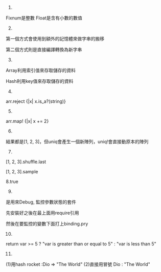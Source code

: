 1.

Fixnum是整數  Float是含有小數的數值

2.

第一個方式會使用到額外的記憶體來做字串的搬移

第二個方式則是直接編譯轉換為新字串

3.

Array利用索引值來存取儲存的資料

Hash利用key值來存取儲存的資料

4.

arr.reject {|x| x.is_a?(string)}

5.

arr.map! {|x| x += 2}

6.

結果都是[1, 2, 3]，但uniq會產生一個新陣列，uniq!會直接動原本的陣列

7.

[1, 2, 3].shuffle.last

[1, 2, 3].sample

8.true

9.

是用來Debug, 監控參數狀態的套件

先安裝好之後在最上面用require引用

然後在要監控的變數下面打上binding.pry

10.

return var >= 5 ? "var is greater than or equal to 5" : "var is less than 5"

11.

(1)用hash rocket
:Dio => "The World"
(2)直接用冒號
Dio : "The World"
